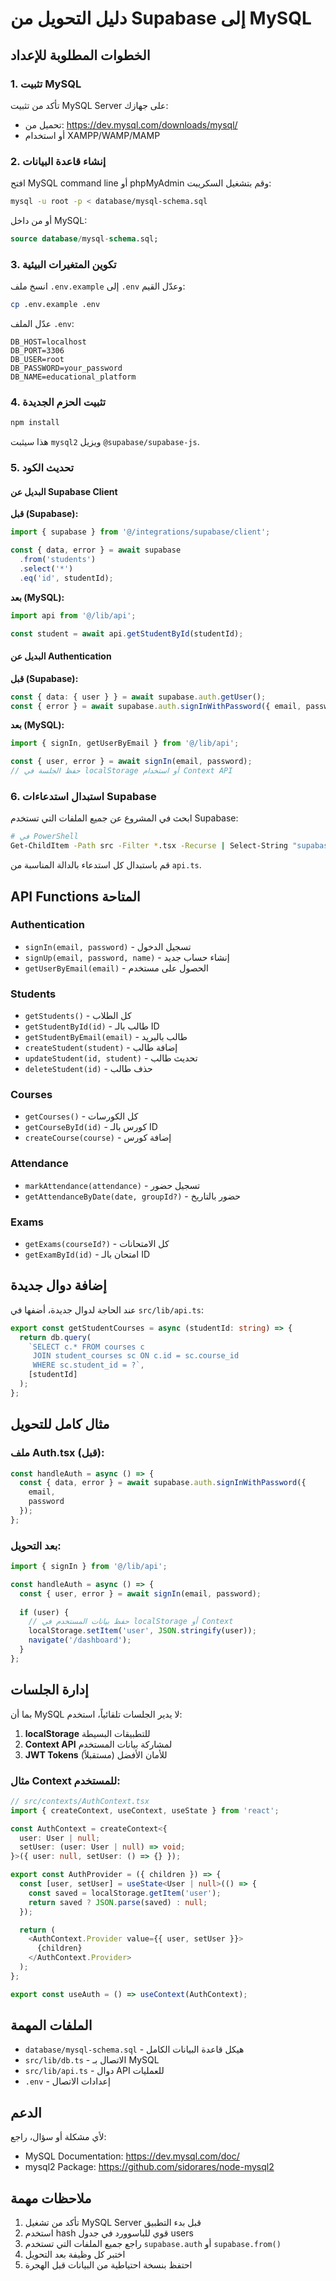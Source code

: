 # دليل التحويل من Supabase إلى MySQL

## الخطوات المطلوبة للإعداد

### 1. تثبيت MySQL

تأكد من تثبيت MySQL Server على جهازك:
- تحميل من: https://dev.mysql.com/downloads/mysql/
- أو استخدام XAMPP/WAMP/MAMP

### 2. إنشاء قاعدة البيانات

افتح MySQL command line أو phpMyAdmin وقم بتشغيل السكريبت:

```bash
mysql -u root -p < database/mysql-schema.sql
```

أو من داخل MySQL:

```sql
source database/mysql-schema.sql;
```

### 3. تكوين المتغيرات البيئية

انسخ ملف `.env.example` إلى `.env` وعدّل القيم:

```bash
cp .env.example .env
```

عدّل الملف `.env`:

```env
DB_HOST=localhost
DB_PORT=3306
DB_USER=root
DB_PASSWORD=your_password
DB_NAME=educational_platform
```

### 4. تثبيت الحزم الجديدة

```bash
npm install
```

هذا سيثبت `mysql2` ويزيل `@supabase/supabase-js`.

### 5. تحديث الكود

#### البديل عن Supabase Client

**قبل (Supabase):**
```typescript
import { supabase } from '@/integrations/supabase/client';

const { data, error } = await supabase
  .from('students')
  .select('*')
  .eq('id', studentId);
```

**بعد (MySQL):**
```typescript
import api from '@/lib/api';

const student = await api.getStudentById(studentId);
```

#### البديل عن Authentication

**قبل (Supabase):**
```typescript
const { data: { user } } = await supabase.auth.getUser();
const { error } = await supabase.auth.signInWithPassword({ email, password });
```

**بعد (MySQL):**
```typescript
import { signIn, getUserByEmail } from '@/lib/api';

const { user, error } = await signIn(email, password);
// حفظ الجلسة في localStorage أو استخدام Context API
```

### 6. استبدال استدعاءات Supabase

ابحث في المشروع عن جميع الملفات التي تستخدم Supabase:

```bash
# في PowerShell
Get-ChildItem -Path src -Filter *.tsx -Recurse | Select-String "supabase"
```

قم باستبدال كل استدعاء بالدالة المناسبة من `api.ts`.

## API Functions المتاحة

### Authentication
- `signIn(email, password)` - تسجيل الدخول
- `signUp(email, password, name)` - إنشاء حساب جديد
- `getUserByEmail(email)` - الحصول على مستخدم

### Students
- `getStudents()` - كل الطلاب
- `getStudentById(id)` - طالب بالـ ID
- `getStudentByEmail(email)` - طالب بالبريد
- `createStudent(student)` - إضافة طالب
- `updateStudent(id, student)` - تحديث طالب
- `deleteStudent(id)` - حذف طالب

### Courses
- `getCourses()` - كل الكورسات
- `getCourseById(id)` - كورس بالـ ID
- `createCourse(course)` - إضافة كورس

### Attendance
- `markAttendance(attendance)` - تسجيل حضور
- `getAttendanceByDate(date, groupId?)` - حضور بالتاريخ

### Exams
- `getExams(courseId?)` - كل الامتحانات
- `getExamById(id)` - امتحان بالـ ID

## إضافة دوال جديدة

عند الحاجة لدوال جديدة، أضفها في `src/lib/api.ts`:

```typescript
export const getStudentCourses = async (studentId: string) => {
  return db.query(
    `SELECT c.* FROM courses c
     JOIN student_courses sc ON c.id = sc.course_id
     WHERE sc.student_id = ?`,
    [studentId]
  );
};
```

## مثال كامل للتحويل

### ملف Auth.tsx (قبل):

```typescript
const handleAuth = async () => {
  const { data, error } = await supabase.auth.signInWithPassword({
    email,
    password
  });
};
```

### بعد التحويل:

```typescript
import { signIn } from '@/lib/api';

const handleAuth = async () => {
  const { user, error } = await signIn(email, password);
  
  if (user) {
    // حفظ بيانات المستخدم في localStorage أو Context
    localStorage.setItem('user', JSON.stringify(user));
    navigate('/dashboard');
  }
};
```

## إدارة الجلسات

بما أن MySQL لا يدير الجلسات تلقائياً، استخدم:

1. **localStorage** للتطبيقات البسيطة
2. **Context API** لمشاركة بيانات المستخدم
3. **JWT Tokens** للأمان الأفضل (مستقبلاً)

### مثال Context للمستخدم:

```typescript
// src/contexts/AuthContext.tsx
import { createContext, useContext, useState } from 'react';

const AuthContext = createContext<{
  user: User | null;
  setUser: (user: User | null) => void;
}>({ user: null, setUser: () => {} });

export const AuthProvider = ({ children }) => {
  const [user, setUser] = useState<User | null>(() => {
    const saved = localStorage.getItem('user');
    return saved ? JSON.parse(saved) : null;
  });

  return (
    <AuthContext.Provider value={{ user, setUser }}>
      {children}
    </AuthContext.Provider>
  );
};

export const useAuth = () => useContext(AuthContext);
```

## الملفات المهمة

- `database/mysql-schema.sql` - هيكل قاعدة البيانات الكامل
- `src/lib/db.ts` - الاتصال بـ MySQL
- `src/lib/api.ts` - دوال API للعمليات
- `.env` - إعدادات الاتصال

## الدعم

لأي مشكلة أو سؤال، راجع:
- MySQL Documentation: https://dev.mysql.com/doc/
- mysql2 Package: https://github.com/sidorares/node-mysql2

## ملاحظات مهمة

1. تأكد من تشغيل MySQL Server قبل بدء التطبيق
2. استخدم hash قوي للباسوورد في جدول users
3. راجع جميع الملفات التي تستخدم `supabase.auth` أو `supabase.from()`
4. اختبر كل وظيفة بعد التحويل
5. احتفظ بنسخة احتياطية من البيانات قبل الهجرة
